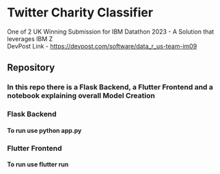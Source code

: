 # Twitter Charity Classifier
One of 2 UK Winning Submission for IBM Datathon 2023 - A Solution that leverages IBM Z \
DevPost Link - https://devpost.com/software/data_r_us-team-im09

## Repository
### In this repo there is a Flask Backend, a Flutter Frontend and a notebook explaining overall Model Creation

### Flask Backend
#### To run use python app.py

### Flutter Frontend
#### To run use flutter run
